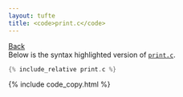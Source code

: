 ```yaml
---
layout: tufte
title: <code>print.c</code>
---
```

[Back](./../)  
Below is the syntax highlighted version of [`print.c`](print.c).

``` c
{% include_relative print.c %}
```

{% include code_copy.html %}